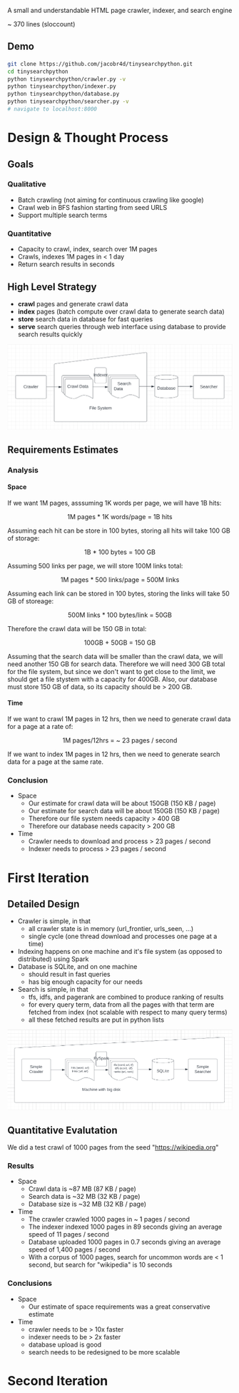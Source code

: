 A small and understandable HTML page crawler, indexer, and search engine

~ 370 lines (sloccount)

## Demo
```bash
git clone https://github.com/jacobr4d/tinysearchpython.git
cd tinysearchpython
python tinysearchpython/crawler.py -v
python tinysearchpython/indexer.py
python tinysearchpython/database.py
python tinysearchpython/searcher.py -v
# navigate to localhost:8000
```


# Design & Thought Process
## Goals
### Qualitative
- Batch crawling (not aiming for continuous crawling like google)
- Crawl web in BFS fashion starting from seed URLS
- Support multiple search terms
### Quantitative
- Capacity to crawl, index, search over 1M pages
- Crawls, indexes 1M pages in < 1 day
- Return search results in seconds

## High Level Strategy
- **crawl** pages and generate crawl data
- **index** pages (batch compute over crawl data to generate search data)
- **store** search data in database for fast queries
- **serve** search queries through web interface using database to provide search results quickly

<p align="center">
  <img src="https://raw.githubusercontent.com/jacobr4d/tinysearchpython/master/docs/design.png">
</p>

## Requirements Estimates
### Analysis
#### Space
If we want 1M pages, asssuming 1K words per page, we will have 1B hits:
<p align="center">
1M pages * 1K words/page = 1B hits
</p>
Assuming each hit can be store in 100 bytes, storing all hits will take 100 GB of storage:
<p align="center">
1B * 100 bytes = 100 GB
</p>
Assuming 500 links per page, we will store 100M links total:
<p align="center">
1M pages * 500 links/page = 500M links
</p>
Assuming each link can be stored in 100 bytes, storing the links will take 50 GB of storeage:
<p align="center">
500M links * 100 bytes/link = 50GB
</p>
Therefore the crawl data will be 150 GB in total:
<p align="center">
100GB + 50GB = 150 GB
</p>
Assuming that the search data will be smaller than the crawl data, we will need another 150 GB for search data. Therefore we will need 300 GB total for the file system, but since we don't want to get close to the limit, we should get a file stystem with a capacity for 400GB. Also, our database must store 150 GB of data, so its capacity should be > 200 GB.

#### Time
If we want to crawl 1M pages in 12 hrs, then we need to generate crawl data for a page at a rate of:
<p align="center">
1M pages/12hrs = ~ 23 pages / second
</p>
If we want to index 1M pages in 12 hrs, then we need to generate search data for a page at the same rate.

### Conclusion
- Space
  - Our estimate for crawl data will be about 150GB (150 KB / page)
  - Our estimate for search data will be about 150GB (150 KB / page)
  - Therefore our file system needs capacity > 400 GB
  - Therefore our database needs capacity > 200 GB
- Time
  - Crawler needs to download and process > 23 pages / second
  - Indexer needs to process > 23 pages / second

# First Iteration
## Detailed Design
- Crawler is simple, in that
  - all crawler state is in memory (url_frontier, urls_seen, ...)
  - single cycle (one thread download and processes one page at a time)
- Indexing happens on one machine and it's file system (as opposed to distributed) using Spark
- Database is SQLite, and on one machine
  - should result in fast queries
  - has big enough capacity for our needs
- Search is simple, in that
  - tfs, idfs, and pagerank are combined to produce ranking of results
  - for every query term, data from all the pages with that term are fetched from index (not scalable with respect to many query terms)
  - all these fetched results are put in python lists
<p align="center">
  <img src="https://raw.githubusercontent.com/jacobr4d/tinysearchpython/master/docs/iteration_1.png">
</p>

## Quantitative Evalutation
We did a test crawl of 1000 pages from the seed "https://wikipedia.org" 
### Results
- Space
  - Crawl data is ~87 MB (87 KB / page)
  - Search data is ~32 MB (32 KB / page)
  - Database size is ~32 MB (32 KB / page)
- Time
  - The crawler crawled 1000 pages in ~ 1 pages / second
  - The indexer indexed 1000 pages in 89 seconds giving an average speed of 11 pages / second
  - Database uploaded 1000 pages in 0.7 seconds giving an average speed of 1,400 pages / second
  - With a corpus of 1000 pages, search for uncommon words are < 1 second, but search for "wikipedia" is 10 seconds

### Conclusions
- Space
  - Our estimate of space requirements was a great conservative estimate
- Time
  - crawler needs to be > 10x faster
  - indexer needs to be > 2x faster
  - database upload is good
  - search needs to be redesigned to be more scalable

# Second Iteration